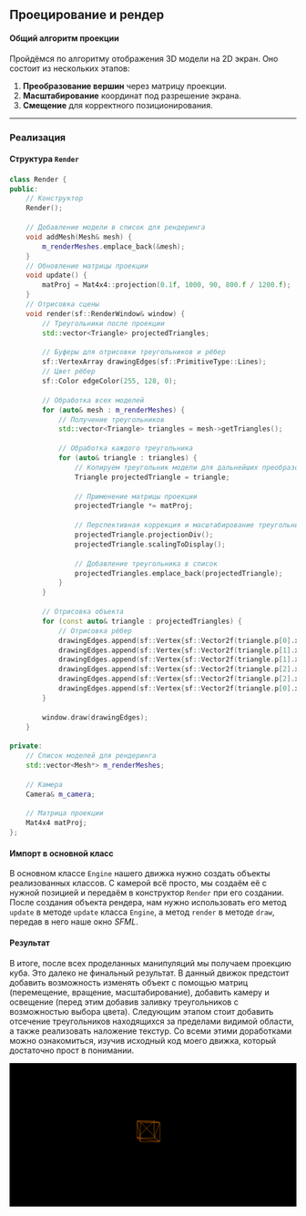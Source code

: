 ## Проецирование и рендер

#### Общий алгоритм проекции

Пройдёмся по алгоритму отображения 3D модели на 2D экран. Оно состоит из нескольких этапов:

1. **Преобразование вершин** через матрицу проекции.
2. **Масштабирование** координат под разрешение экрана.
3. **Смещение** для корректного позиционирования.

---

### Реализация

#### Структура `Render`

```cpp
class Render {
public:
    // Конструктор
    Render();

    // Добавление модели в список для рендеринга
    void addMesh(Mesh& mesh) {
        m_renderMeshes.emplace_back(&mesh);
    }
    // Обновление матрицы проекции
    void update() {
    	matProj = Mat4x4::projection(0.1f, 1000, 90, 800.f / 1200.f);
    }
    // Отрисовка сцены
    void render(sf::RenderWindow& window) {
        // Треугольники после проекции
        std::vector<Triangle> projectedTriangles;

        // Буферы для отрисовки треугольников и рёбер
        sf::VertexArray drawingEdges(sf::PrimitiveType::Lines);
        // Цвет рёбер
        sf::Color edgeColor(255, 128, 0);

        // Обработка всех моделей
        for (auto& mesh : m_renderMeshes) {
            // Получение треугольников
            std::vector<Triangle> triangles = mesh->getTriangles();

            // Обработка каждого треугольника
            for (auto& triangle : triangles) {
                // Копируем треугольник модели для дальнейших преобразований
                Triangle projectedTriangle = triangle;

                // Применение матрицы проекции
                projectedTriangle *= matProj;

                // Перспективная коррекция и масштабирование треугольника
                projectedTriangle.projectionDiv();
                projectedTriangle.scalingToDisplay();

                // Добавление треугольника в список
                projectedTriangles.emplace_back(projectedTriangle);
            }
        }

        // Отрисовка объекта
        for (const auto& triangle : projectedTriangles) {
            // Отрисовка рёбер
            drawingEdges.append(sf::Vertex{sf::Vector2f(triangle.p[0].x, triangle.p[0].y), edgeColor});
            drawingEdges.append(sf::Vertex{sf::Vector2f(triangle.p[1].x, triangle.p[1].y), edgeColor});
            drawingEdges.append(sf::Vertex{sf::Vector2f(triangle.p[1].x, triangle.p[1].y), edgeColor});
            drawingEdges.append(sf::Vertex{sf::Vector2f(triangle.p[2].x, triangle.p[2].y), edgeColor});
            drawingEdges.append(sf::Vertex{sf::Vector2f(triangle.p[2].x, triangle.p[2].y), edgeColor});
            drawingEdges.append(sf::Vertex{sf::Vector2f(triangle.p[0].x, triangle.p[0].y), edgeColor});
        }

        window.draw(drawingEdges);
    }

private:
    // Список моделей для рендеринга
    std::vector<Mesh*> m_renderMeshes;

    // Камера
    Camera& m_camera;

    // Матрица проекции
    Mat4x4 matProj;
};
```

#### Импорт в основной класс

В основном классе `Engine` нашего движка нужно создать объекты реализованных классов. С камерой всё просто, мы создаём её с нужной позицией и передаём в конструктор `Render` при его создании. После создания объекта рендера, нам нужно использовать его метод `update` в методе `update` класса `Engine`, а метод `render` в методе `draw`, передав в него наше окно *SFML*.

#### Результат

В итоге, после всех проделанных манипуляций мы получаем проекцию куба. Это далеко не финальный результат. В данный движок предстоит добавить возможность изменять объект с помощью матриц (перемещение, вращение, масштабирование), добавить камеру и освещение (перед этим добавив заливку треугольников с возможностью выбора цвета). Следующим этапом стоит добавить отсечение треугольников находящихся за пределами видимой области, а также реализовать наложение текстур. Со всеми этими доработками можно ознакомиться, изучив исходный код моего движка, который достаточно прост в понимании.

![Экран](images/ProjectedCube.png)